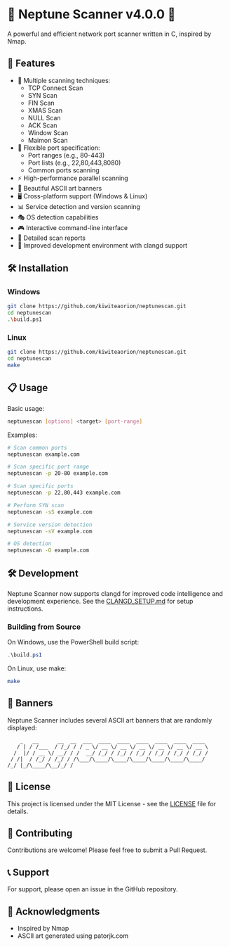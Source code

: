 # 🌊 Neptune Scanner v4.0.0 🌊

A powerful and efficient network port scanner written in C, inspired by Nmap.

## 🚀 Features

- 🎯 Multiple scanning techniques:
  - TCP Connect Scan
  - SYN Scan
  - FIN Scan
  - XMAS Scan
  - NULL Scan
  - ACK Scan
  - Window Scan
  - Maimon Scan
- 📝 Flexible port specification:
  - Port ranges (e.g., 80-443)
  - Port lists (e.g., 22,80,443,8080)
  - Common ports scanning
- ⚡ High-performance parallel scanning
- 🎨 Beautiful ASCII art banners
- 🖥️ Cross-platform support (Windows & Linux)
- 📊 Service detection and version scanning
- 🎭 OS detection capabilities
- 🎮 Interactive command-line interface
- 📝 Detailed scan reports
- 🔧 Improved development environment with clangd support

## 🛠️ Installation

### Windows

```bash
git clone https://github.com/kiwiteaorion/neptunescan.git
cd neptunescan
.\build.ps1
```

### Linux

```bash
git clone https://github.com/kiwiteaorion/neptunescan.git
cd neptunescan
make
```

## 📋 Usage

Basic usage:

```bash
neptunescan [options] <target> [port-range]
```

Examples:

```bash
# Scan common ports
neptunescan example.com

# Scan specific port range
neptunescan -p 20-80 example.com

# Scan specific ports
neptunescan -p 22,80,443 example.com

# Perform SYN scan
neptunescan -sS example.com

# Service version detection
neptunescan -sV example.com

# OS detection
neptunescan -O example.com
```

## 🛠️ Development

Neptune Scanner now supports clangd for improved code intelligence and development experience. See the [CLANGD_SETUP.md](CLANGD_SETUP.md) for setup instructions.

### Building from Source

On Windows, use the PowerShell build script:

```powershell
.\build.ps1
```

On Linux, use make:

```bash
make
```

## 🎨 Banners

Neptune Scanner includes several ASCII art banners that are randomly displayed:

```
    _   __      __  __  ___  ____  ____  ____  ____  ____  ____
   / | / /___  / /_/ / / _ \/ __ \/ __ \/ __ \/ __ \/ __ \/ __ \
  /  |/ / __ \/ __/ / /  __/ /_/ / /_/ / /_/ / /_/ / /_/ / /_/ /
 / /|  / /_/ / /_/ / /\___/\____/\____/\____/\____/\____/\____/
/_/ |_/\____/\__/_/ /
```

## 📝 License

This project is licensed under the MIT License - see the [LICENSE](LICENSE) file for details.

## 🤝 Contributing

Contributions are welcome! Please feel free to submit a Pull Request.

## 📞 Support

For support, please open an issue in the GitHub repository.

## 🎉 Acknowledgments

- Inspired by Nmap
- ASCII art generated using patorjk.com
